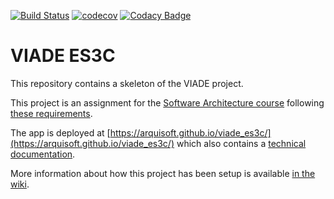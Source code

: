 [![Build Status](https://travis-ci.org/Arquisoft/viade_es3c.svg?branch=master)](https://travis-ci.org/Arquisoft/viade_es3c)
[![codecov](https://codecov.io/gh/Arquisoft/viade_es3c/branch/master/graph/badge.svg)](https://codecov.io/gh/Arquisoft/viade_es3c)
[![Codacy Badge](https://api.codacy.com/project/badge/Grade/233d26f538074dc2b39e1b62b0633030)](https://www.codacy.com/gh/Arquisoft/viade_es3c?utm_source=github.com&amp;utm_medium=referral&amp;utm_content=Arquisoft/viade_es3c&amp;utm_campaign=Badge_Grade)

# VIADE ES3C

This repository contains a skeleton of the VIADE project.

This project is an assignment for the [Software Architecture course](https://arquisoft.github.io/) following [these requirements](https://labra.solid.community/public/SoftwareArchitecture/AssignmentDescription/).

The app is deployed at [https://arquisoft.github.io/viade_es3c/](https://arquisoft.github.io/viade_es3c/) which also contains a [technical documentation](https://arquisoft.github.io/viade_es3c/docs).

More information about how this project has been setup is available [in the wiki](https://github.com/Arquisoft/viade_es3c/wiki).
